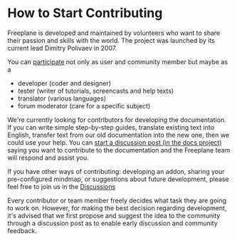 # How to Start Contributing

Freeplane is developed and maintained by volunteers who want to share their passion and skills with the world. The project was launched by its current lead Dimitry Polivaev in 2007.

You can [participate](../coding/How_to_build_Freeplane.html) not only as user and community member but maybe as a

* developer (coder and designer)
* tester (writer of tutorials, screencasts and help texts)
* translator (various languages)
* forum moderator (care for a specific subject)

We're currently looking for contributors for developing the documentation.
If you can write simple step-by-step guides, translate existing text into English, transfer text from our old documentation into the new one, then we could use your help.
You can [start a discussion post (in the docs project)](https://github.com/freeplane/docs/discussions/new) saying you want to contribute to the documentation and the Freeplane team will respond and assist you.

If you have other ways of contributing: developing an addon, sharing your pre-configured mindmap, or suggestions about future development, please feel free to join us in the [Discussions](https://github.com/freeplane/freeplane/discussions)

Every contributor or team member freely decides what task they are going to work on.
However, for making the best decision regarding development, it's advised that we first propose and suggest the idea to the community through a discussion post as to enable early discussion and community feedback.
